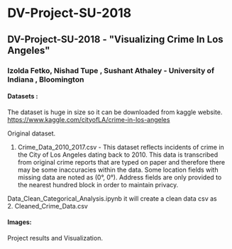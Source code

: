 # DV-Project-SU-2018
## DV-Project-SU-2018 - "Visualizing Crime In Los Angeles"
### Izolda Fetko, Nishad Tupe , Sushant Athaley - University of Indiana , Bloomington 
 
  

#### Datasets  :
The dataset is huge in size so it can be downloaded from kaggle website.
https://www.kaggle.com/cityofLA/crime-in-los-angeles

Original dataset.
1. Crime_Data_2010_2017.csv - This dataset reflects incidents of crime in the City of Los Angeles dating back to 2010. This data is transcribed from original crime reports that are typed on paper and therefore there may be some inaccuracies within the data. Some location fields with missing data are noted as (0°, 0°). Address fields are only provided to the nearest hundred block in order to maintain privacy.

Data_Clean_Categorical_Analysis.ipynb it will create a clean data csv as  
2. Cleaned_Crime_Data.csv  
#### Images:
Project results and Visualization. 
